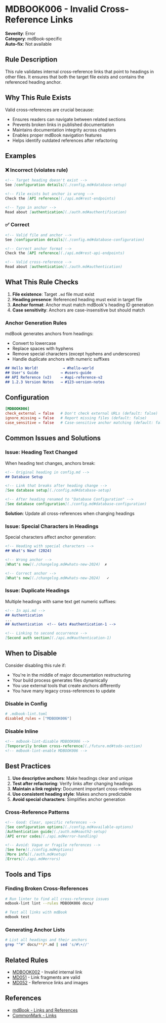 # MDBOOK006 - Invalid Cross-Reference Links

**Severity**: Error  
**Category**: mdBook-specific  
**Auto-fix**: Not available

## Rule Description

This rule validates internal cross-reference links that point to headings in other files. It ensures that both the target file exists and contains the referenced heading anchor.

## Why This Rule Exists

Valid cross-references are crucial because:
- Ensures readers can navigate between related sections
- Prevents broken links in published documentation
- Maintains documentation integrity across chapters
- Enables proper mdBook navigation features
- Helps identify outdated references after refactoring

## Examples

### ❌ Incorrect (violates rule)

```markdown
<!-- Target heading doesn't exist -->
See [configuration details](./config.md#database-setup)

<!-- File exists but anchor is wrong -->
Check the [API reference](./api.md#rest-endpoints)

<!-- Typo in anchor -->
Read about [authentication](./auth.md#authentification)
```

### ✅ Correct

```markdown
<!-- Valid file and anchor -->
See [configuration details](./config.md#database-configuration)

<!-- Correct anchor format -->
Check the [API reference](./api.md#rest-api-endpoints)

<!-- Valid cross-reference -->
Read about [authentication](./auth.md#authentication)
```

## What This Rule Checks

1. **File existence**: Target `.md` file must exist
2. **Heading presence**: Referenced heading must exist in target file
3. **Anchor format**: Anchor must match mdBook's heading ID generation
4. **Case sensitivity**: Anchors are case-insensitive but should match

### Anchor Generation Rules

mdBook generates anchors from headings:
- Convert to lowercase
- Replace spaces with hyphens
- Remove special characters (except hyphens and underscores)
- Handle duplicate anchors with numeric suffixes

```markdown
## Hello World!           → #hello-world
## User's Guide          → #users-guide
## API Reference (v2)    → #api-reference-v2
## 1.2.3 Version Notes   → #123-version-notes
```

## Configuration

```toml
[MDBOOK006]
check_external = false   # Don't check external URLs (default: false)
ignore_missing = false   # Report missing files (default: false)
case_sensitive = false   # Case-sensitive anchor matching (default: false)
```

## Common Issues and Solutions

### Issue: Heading Text Changed
When heading text changes, anchors break:

```markdown
<!-- Original heading in config.md -->
## Database Setup

<!-- Link that breaks after heading change -->
[See database setup](./config.md#database-setup)

<!-- After heading renamed to "Database Configuration" -->
[See database configuration](./config.md#database-configuration)
```

**Solution**: Update all cross-references when changing headings

### Issue: Special Characters in Headings
Special characters affect anchor generation:

```markdown
<!-- Heading with special characters -->
## What's New? (2024)

<!-- Wrong anchor -->
[What's new](./changelog.md#whats-new-2024)  ✗

<!-- Correct anchor -->
[What's new](./changelog.md#whats-new-2024)   ✓
```

### Issue: Duplicate Headings
Multiple headings with same text get numeric suffixes:

```markdown
<!-- In api.md -->
## Authentication
...
## Authentication  <!-- Gets #authentication-1 -->

<!-- Linking to second occurrence -->
[Second auth section](./api.md#authentication-1)
```

## When to Disable

Consider disabling this rule if:
- You're in the middle of major documentation restructuring
- Your build process generates files dynamically
- You use external tools that create anchors differently
- You have many legacy cross-references to update

### Disable in Config

```toml
# .mdbook-lint.toml
disabled_rules = ["MDBOOK006"]
```

### Disable Inline

```markdown
<!-- mdbook-lint-disable MDBOOK006 -->
[Temporarily broken cross-reference](./future.md#todo-section)
<!-- mdbook-lint-enable MDBOOK006 -->
```

## Best Practices

1. **Use descriptive anchors**: Make headings clear and unique
2. **Test after refactoring**: Verify links after changing headings
3. **Maintain a link registry**: Document important cross-references
4. **Use consistent heading style**: Makes anchors predictable
5. **Avoid special characters**: Simplifies anchor generation

### Cross-Reference Patterns

```markdown
<!-- Good: Clear, specific references -->
[See configuration options](./config.md#available-options)
[Authentication guide](./auth.md#oauth2-setup)
[API error codes](./api.md#error-handling)

<!-- Avoid: Vague or fragile references -->
[See here](./config.md#options)
[More info](./auth.md#setup)
[Errors](./api.md#errors)
```

## Tools and Tips

### Finding Broken Cross-References

```bash
# Run linter to find all cross-reference issues
mdbook-lint lint --rules MDBOOK006 docs/

# Test all links with mdBook
mdbook test
```

### Generating Anchor Lists

```bash
# List all headings and their anchors
grep "^#" docs/**/*.md | sed 's/#\+//'
```

## Related Rules

- [MDBOOK002](./mdbook002.html) - Invalid internal link
- [MD051](../standard/md051.html) - Link fragments are valid
- [MD052](../standard/md052.html) - Reference links and images

## References

- [mdBook - Links and References](https://rust-lang.github.io/mdBook/format/markdown.html#links)
- [CommonMark - Links](https://spec.commonmark.org/0.30/#links)